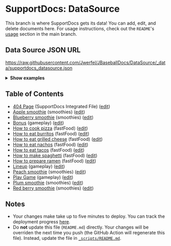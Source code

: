 # SupportDocs: DataSource
This branch is where SupportDocs gets its data! You can add, edit, and delete documents here. For usage instructions, check out the `README`'s [usage](https://github.com/aheze/SupportDocs#using-the-github-repository) section in the main branch.

## Data Source JSON URL
<a href="https://raw.githubusercontent.com/Jwerfel/JBaseballDocs/DataSource/_data/supportdocs_datasource.json">https://raw.githubusercontent.com/Jwerfel/JBaseballDocs/DataSource/_data/supportdocs_datasource.json</a>

<details markdown="1">
<summary><strong>Show examples</strong></summary>

<hr>

### SwiftUI
```swift
struct SwiftUIExampleView_MinimalCode: View {
    let dataSource = URL(string: "https://raw.githubusercontent.com/Jwerfel/JBaseballDocs/DataSource/_data/supportdocs_datasource.json")!
    @State var supportDocsPresented = false
    
    var body: some View {
        Button("Present SupportDocs from SwiftUI!") { supportDocsPresented = true }
        .sheet(isPresented: $supportDocsPresented, content: {
            SupportDocsView(dataSource: dataSource, isPresented: $supportDocsPresented)
        })
    }
}
```

### UIKit
```swift
class UIKitExampleController_MinimalCode: UIViewController {
    /**
    Connect this inside the storyboard.
    
    This is just for demo purposes, so it's not connected yet.
    */
    @IBAction func presentButtonPressed(_ sender: Any) {
        let dataSource = URL(string: "https://raw.githubusercontent.com/Jwerfel/JBaseballDocs/DataSource/_data/supportdocs_datasource.json")!
    
        let supportDocsViewController = SupportDocsViewController(dataSource: dataSource)
        self.present(supportDocsViewController, animated: true, completion: nil)
    }
}
```

<hr>

</details>

## Table of Contents
- [404 Page](https://Jwerfel.github.io/JBaseballDocs/404) (SupportDocs Integrated File) ([edit](https://github.com/Jwerfel/JBaseballDocs/edit/DataSource/JBaseballDocs/404.md))
- [Apple smoothie](https://Jwerfel.github.io/JBaseballDocs/Sample-Smoothies/Apple) (smoothies) ([edit](https://github.com/Jwerfel/JBaseballDocs/edit/DataSource/Sample-Smoothies/Apple.md))
- [Blueberry smoothie](https://Jwerfel.github.io/JBaseballDocs/Sample-Smoothies/Blueberry) (smoothies) ([edit](https://github.com/Jwerfel/JBaseballDocs/edit/DataSource/Sample-Smoothies/Blueberry.md))
- [Bonus](https://Jwerfel.github.io/JBaseballDocs/Gameplay/Bonus) (gameplay) ([edit](https://github.com/Jwerfel/JBaseballDocs/edit/DataSource/Gameplay/Bonus.md))
- [How to cook pizza](https://Jwerfel.github.io/JBaseballDocs/Sample-FastFood/HowToCookPizza) (fastFood) ([edit](https://github.com/Jwerfel/JBaseballDocs/edit/DataSource/Sample-FastFood/HowToCookPizza.md))
- [How to eat burritos](https://Jwerfel.github.io/JBaseballDocs/Sample-FastFood/HowToEatBurritos) (fastFood) ([edit](https://github.com/Jwerfel/JBaseballDocs/edit/DataSource/Sample-FastFood/HowToEatBurritos.md))
- [How to eat grilled cheese](https://Jwerfel.github.io/JBaseballDocs/Sample-FastFood/HowToEatGrilledCheese) (fastFood) ([edit](https://github.com/Jwerfel/JBaseballDocs/edit/DataSource/Sample-FastFood/HowToEatGrilledCheese.md))
- [How to eat nachos](https://Jwerfel.github.io/JBaseballDocs/Sample-FastFood/HowToEatNachos) (fastFood) ([edit](https://github.com/Jwerfel/JBaseballDocs/edit/DataSource/Sample-FastFood/HowToEatNachos.md))
- [How to eat tacos](https://Jwerfel.github.io/JBaseballDocs/Sample-FastFood/HowToEatTacos) (fastFood) ([edit](https://github.com/Jwerfel/JBaseballDocs/edit/DataSource/Sample-FastFood/HowToEatTacos.md))
- [How to make spaghetti](https://Jwerfel.github.io/JBaseballDocs/Sample-FastFood/HowToMakeSpaghetti) (fastFood) ([edit](https://github.com/Jwerfel/JBaseballDocs/edit/DataSource/Sample-FastFood/HowToMakeSpaghetti.md))
- [How to prepare ramen](https://Jwerfel.github.io/JBaseballDocs/Sample-FastFood/HowToPrepareRamen) (fastFood) ([edit](https://github.com/Jwerfel/JBaseballDocs/edit/DataSource/Sample-FastFood/HowToPrepareRamen.md))
- [Lineup](https://Jwerfel.github.io/JBaseballDocs/Gameplay/Lineup) (gameplay) ([edit](https://github.com/Jwerfel/JBaseballDocs/edit/DataSource/Gameplay/Lineup.md))
- [Peach smoothie](https://Jwerfel.github.io/JBaseballDocs/Sample-Smoothies/Peach) (smoothies) ([edit](https://github.com/Jwerfel/JBaseballDocs/edit/DataSource/Sample-Smoothies/Peach.md))
- [Play Game](https://Jwerfel.github.io/JBaseballDocs/Gameplay/PlayGame) (gameplay) ([edit](https://github.com/Jwerfel/JBaseballDocs/edit/DataSource/Gameplay/PlayGame.md))
- [Plum smoothie](https://Jwerfel.github.io/JBaseballDocs/Sample-Smoothies/Plum) (smoothies) ([edit](https://github.com/Jwerfel/JBaseballDocs/edit/DataSource/Sample-Smoothies/Plum.md))
- [Red berry smoothie](https://Jwerfel.github.io/JBaseballDocs/Sample-Smoothies/RedBerries) (smoothies) ([edit](https://github.com/Jwerfel/JBaseballDocs/edit/DataSource/Sample-Smoothies/RedBerries.md))


## Notes
- Your changes make take up to five minutes to deploy. You can track the deployment progress [here](https://github.com/Jwerfel/JBaseballDocs/deployments/activity_log?environment=github-pages).
- Do **not** update this file (`README.md`) directly. Your changes will be overriden the next time you push (the GitHub Action will regenerate this file). Instead, update the file in [`_scripts/README.md`](https://github.com/Jwerfel/JBaseballDocs/edit/DataSource/_scripts/README.md). 